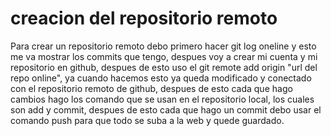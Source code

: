 # creacion del repositorio remoto
Para crear un repositorio remoto debo primero hacer git log oneline y esto me va mostrar los commits que tengo, despues voy a crear mi cuenta y mi repositorio en github, despues de esto uso el git remote add origin "url del repo online", ya cuando hacemos esto ya queda modificado y conectado con el repositorio remoto de github, despues de esto cada que hago cambios hago los comando que se usan en el repositorio local, los cuales son add y commit, despues de esto cada que hago un commit debo usar el comando push para que todo se suba a la web y quede guardado.